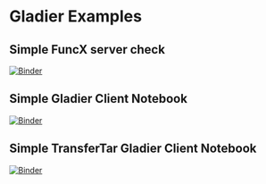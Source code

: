 Gladier Examples
================



## Simple FuncX server check
[![Binder](https://mybinder.org/badge_logo.svg)](https://mybinder.org/v2/gh/globus-gladier/gladier-examples/main?filepath=0_get_server_info.ipynb)

## Simple Gladier Client Notebook
[![Binder](https://mybinder.org/badge_logo.svg)](https://mybinder.org/v2/gh/globus-gladier/gladier-examples/main?filepath=1_gladier_basic_client.ipynb)

## Simple TransferTar Gladier Client Notebook
[![Binder](https://mybinder.org/badge_logo.svg)](https://mybinder.org/v2/gh/globus-gladier/gladier-examples/main?filepath=2_gladier_transfertar_client.ipynb)
